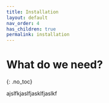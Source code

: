 ```yaml
---
title: Installation
layout: default
nav_order: 4
has_children: true
permalink: installation
---
```


# What do we need?
{: .no_toc}

ajslfkjaslfjasklfjaslkf

